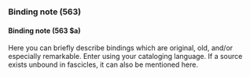 ### Binding note (563)

#### Binding note (563 $a)  

Here you can briefly describe bindings which are original, old, and/or especially remarkable. Enter using your
cataloging language. If a source exists unbound in fascicles, it can also be mentioned here.
